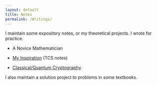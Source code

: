 ```yaml
---
layout: default
title: Notes
permalink: /Writings/
---
```


I maintain some expository notes, or my theoretical projects. I wrote for practice.

* A Novice Mathematician

* [My Inspiration](https://www.overleaf.com/read/jzrrthtbccmh) (TCS notes)

* [Classical/Quantum Cryptography](https://www.overleaf.com/read/ftscsyjbrmkz) 

I also maintain a solution project to problems in some textbooks.



